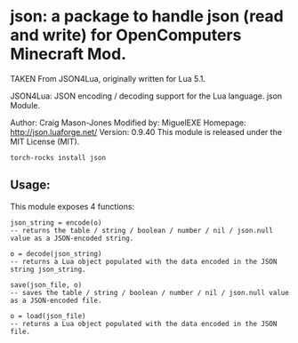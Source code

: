 # json: a package to handle json (read and write) for OpenComputers Minecraft Mod.

TAKEN From JSON4Lua, originally written for Lua 5.1.

JSON4Lua: JSON encoding / decoding support for the Lua language.
json Module.

Author: Craig Mason-Jones
Modified by: MiguelEXE
Homepage: http://json.luaforge.net/
Version: 0.9.40
This module is released under the MIT License (MIT).

```
torch-rocks install json
```

## Usage:

This module exposes 4 functions:

```
json_string = encode(o)
-- returns the table / string / boolean / number / nil / json.null value as a JSON-encoded string.

o = decode(json_string)
-- returns a Lua object populated with the data encoded in the JSON string json_string.

save(json_file, o)
-- saves the table / string / boolean / number / nil / json.null value as a JSON-encoded file.

o = load(json_file)
-- returns a Lua object populated with the data encoded in the JSON file.
```
